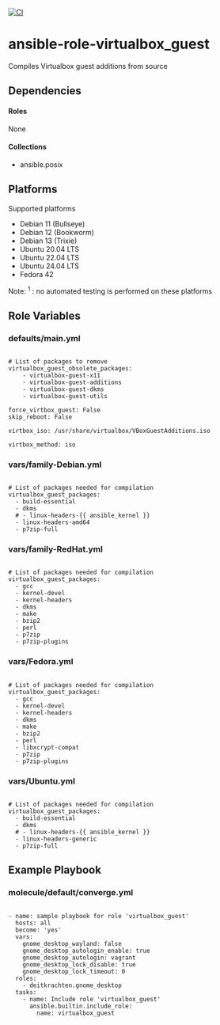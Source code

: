 [![CI](https://github.com/de-it-krachten/ansible-role-virtualbox_guest/workflows/CI/badge.svg?event=push)](https://github.com/de-it-krachten/ansible-role-virtualbox_guest/actions?query=workflow%3ACI)


# ansible-role-virtualbox_guest

Compiles Virtualbox guest additions from source



## Dependencies

#### Roles
None

#### Collections
- ansible.posix

## Platforms

Supported platforms

- Debian 11 (Bullseye)
- Debian 12 (Bookworm)
- Debian 13 (Trixie)
- Ubuntu 20.04 LTS
- Ubuntu 22.04 LTS
- Ubuntu 24.04 LTS
- Fedora 42

Note:
<sup>1</sup> : no automated testing is performed on these platforms

## Role Variables
### defaults/main.yml
<pre><code>
# List of packages to remove
virtualbox_guest_obsolete_packages:
    - virtualbox-guest-x11
    - virtualbox-guest-additions
    - virtualbox-guest-dkms
    - virtualbox-guest-utils

force_virtbox_guest: False
skip_reboot: False

virtbox_iso: /usr/share/virtualbox/VBoxGuestAdditions.iso

virtbox_method: iso
</pre></code>


### vars/family-Debian.yml
<pre><code>
# List of packages needed for compilation
virtualbox_guest_packages:
  - build-essential
  - dkms
  # - linux-headers-{{ ansible_kernel }}
  - linux-headers-amd64
  - p7zip-full
</pre></code>

### vars/family-RedHat.yml
<pre><code>
# List of packages needed for compilation
virtualbox_guest_packages:
  - gcc
  - kernel-devel
  - kernel-headers
  - dkms
  - make
  - bzip2
  - perl
  - p7zip
  - p7zip-plugins
</pre></code>

### vars/Fedora.yml
<pre><code>
# List of packages needed for compilation
virtualbox_guest_packages:
  - gcc
  - kernel-devel
  - kernel-headers
  - dkms
  - make
  - bzip2
  - perl
  - libxcrypt-compat
  - p7zip
  - p7zip-plugins
</pre></code>

### vars/Ubuntu.yml
<pre><code>
# List of packages needed for compilation
virtualbox_guest_packages:
  - build-essential
  - dkms
  # - linux-headers-{{ ansible_kernel }}
  - linux-headers-generic
  - p7zip-full
</pre></code>



## Example Playbook
### molecule/default/converge.yml
<pre><code>
- name: sample playbook for role 'virtualbox_guest'
  hosts: all
  become: 'yes'
  vars:
    gnome_desktop_wayland: false
    gnome_desktop_autologin_enable: true
    gnome_desktop_autologin: vagrant
    gnome_desktop_lock_disable: true
    gnome_desktop_lock_timeout: 0
  roles:
    - deitkrachten.gnome_desktop
  tasks:
    - name: Include role 'virtualbox_guest'
      ansible.builtin.include_role:
        name: virtualbox_guest
</pre></code>

